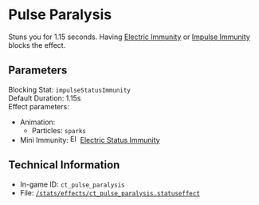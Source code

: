 # Pulse Paralysis

Stuns you for 1.15 seconds. Having [Electric Immunity](https://ceterai.github.io/MyEnternia/Wiki/ElectricImmunity) or [Impulse Immunity](https://ceterai.github.io/MyEnternia/Wiki/ImpulseImmunity) blocks the effect.

## Parameters

Blocking Stat: `impulseStatusImmunity`  
Default Duration: 1.15s  
Effect parameters:

- Animation:
  - Particles:  `sparks`
- Mini Immunity: <img src="https://starbounder.org/mediawiki/images/4/42/Status_Electric_Resistance.png" alt="Electric Status Immunity icon" loading="lazy" width="16px" height="16px"/> [Electric Status Immunity](https://starbounder.org/Electric_Resistance)

## Technical Information

- In-game ID: `ct_pulse_paralysis`
- File: [`/stats/effects/ct_pulse_paralysis.statuseffect`](https://github.com/Ceterai/Enternia/blob/main/stats/effects/ct_pulse_paralysis.statuseffect)
